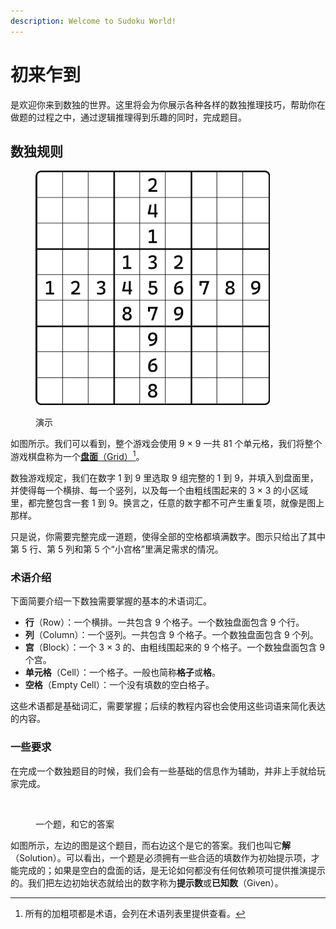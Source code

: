 ```yaml
---
description: Welcome to Sudoku World!
---
```


# 初来乍到

是欢迎你来到数独的世界。这里将会为你展示各种各样的数独推理技巧，帮助你在做题的过程之中，通过逻辑推理得到乐趣的同时，完成题目。

## 数独规则 <a href="#rules-of-sudoku" id="rules-of-sudoku"></a>

<figure><img src="../.gitbook/assets/image-20250128145400920.png" alt="" width="375"><figcaption><p>演示</p></figcaption></figure>

如图所示。我们可以看到，整个游戏会使用 9 × 9 一共 81 个单元格，我们将整个游戏棋盘称为一个[**盘面**（Grid）](#user-content-fn-1)[^1]。

数独游戏规定，我们在数字 1 到 9 里选取 9 组完整的 1 到 9，并填入到盘面里，并使得每一个横排、每一个竖列，以及每一个由粗线围起来的 3 × 3 的小区域里，都完整包含一套 1 到 9。换言之，任意的数字都不可产生重复项，就像是图上那样。

只是说，你需要完整完成一道题，使得全部的空格都填满数字。图示只给出了其中第 5 行、第 5 列和第 5 个“小宫格”里满足需求的情况。

### 术语介绍 <a href="#terms-list" id="terms-list"></a>

下面简要介绍一下数独需要掌握的基本的术语词汇。

* **行**（Row）：一个横排。一共包含 9 个格子。一个数独盘面包含 9 个行。
* **列**（Column）：一个竖列。一共包含 9 个格子。一个数独盘面包含 9 个列。
* **宫**（Block）：一个 3 × 3 的、由粗线围起来的 9 个格子。一个数独盘面包含 9 个宫。
* **单元格**（Cell）：一个格子。一般也简称**格子**或**格**。
* **空格**（Empty Cell）：一个没有填数的空白格子。

这些术语都是基础词汇，需要掌握；后续的教程内容也会使用这些词语来简化表达的内容。

### 一些要求 <a href="#requirements" id="requirements"></a>

在完成一个数独题目的时候，我们会有一些基础的信息作为辅助，并非上手就给玩家完成。

<figure><img src="../.gitbook/assets/Snipaste_2025-01-28_16-07-35.png" alt=""><figcaption><p>一个题，和它的答案</p></figcaption></figure>

如图所示，左边的图是这个题目，而右边这个是它的答案。我们也叫它**解**（Solution）。可以看出，一个题是必须拥有一些合适的填数作为初始提示项，才能完成的；如果是空白的盘面的话，是无论如何都没有任何依赖项可提供推演提示的。我们把左边初始状态就给出的数字称为**提示数**或**已知数**（Given）。

[^1]: 所有的加粗项都是术语，会列在术语列表里提供查看。
